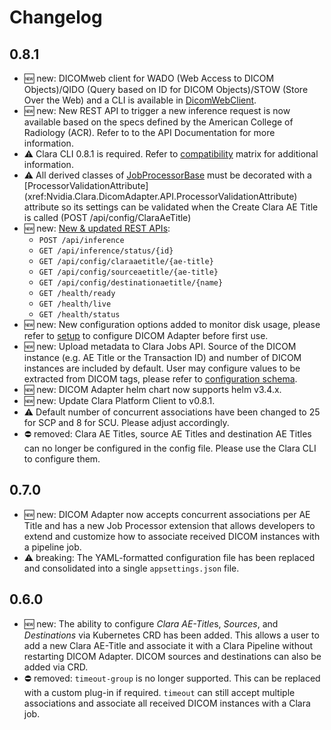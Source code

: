 # Changelog

## 0.8.1

- :new: new: DICOMweb client for WADO (Web Access to DICOM Objects)/QIDO (Query based on ID for DICOM Objects)/STOW 
  (Store Over the Web) and a CLI is available in [DicomWebClient](https://github.com/NVIDIA/clara-dicom-adapter/tree/main/src/DicomWebClient).
- :new: new: New REST API to trigger a new inference request is now available based on the specs defined by the 
  American College of Radiology (ACR). Refer to to the API Documentation for more information.
- :warning: Clara CLI 0.8.1 is required.  Refer to [compatibility](./setup/compatibility.md) matrix for additional information.
- :warning: All derived classes of [JobProcessorBase](xref:Nvidia.Clara.DicomAdapter.API.JobProcessorBase) must
  be decorated with a [ProcessorValidationAttribute] (xref:Nvidia.Clara.DicomAdapter.API.ProcessorValidationAttribute) 
  attribute so its settings can be validated when the Create Clara AE Title is called (POST /api/config/ClaraAeTitle)
- :new: new: [New & updated REST APIs](./api/rest.md):
  - `POST /api/inference`
  - `GET /api/inference/status/{id}`
  - `GET /api/config/claraaetitle/{ae-title}`
  - `GET /api/config/sourceaetitle/{ae-title}`
  - `GET /api/config/destinationaetitle/{name}`
  - `GET /health/ready`
  - `GET /health/live`
  - `GET /health/status`
- :new: new: New configuration options added to monitor disk usage, please refer to [setup](./setup/setup.md) to configure DICOM Adapter before first use.
- :new: new: Upload metadata to Clara Jobs API.  Source of the DICOM instance (e.g. AE Title or the Transaction ID) and number of DICOM instances are included by default.  User may configure values to be extracted from DICOM tags, please refer to [configuration schema](./setup/schema.md).
- :new: new: DICOM Adapter helm chart now supports helm v3.4.x.
- :new: new: Update Clara Platform Client to v0.8.1.
- :warning: Default number of concurrent associations have been changed to 25 for SCP and 8 for SCU. Please adjust accordingly.
- :no_entry: removed: Clara AE Titles, source AE Titles and destination AE Titles can no longer be configured in the config file. Please use the Clara CLI to configure them.


## 0.7.0

- :new: new: DICOM Adapter now accepts concurrent associations per AE Title and has a new Job
  Processor extension that allows developers to extend and customize how to associate received DICOM
  instances with a pipeline job.
- :warning: breaking: The YAML-formatted configuration file has been replaced and consolidated into
  a single `appsettings.json` file.

## 0.6.0

- :new: new: The ability to configure *Clara AE-Title*s, _Sources_, and _Destinations_ via
  Kubernetes CRD has been added. This allows a user to add a new Clara AE-Title and
  associate it with a Clara Pipeline without restarting DICOM Adapter. DICOM sources and
  destinations can also be added via CRD.
- :no_entry: removed: `timeout-group` is no longer supported. This can be replaced with a custom
  plug-in if required. `timeout` can still accept multiple associations and associate all
  received DICOM instances with a Clara job.
